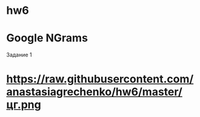 # hw6
# Google NGrams
Задание 1
# https://raw.githubusercontent.com/anastasiagrechenko/hw6/master/цг.png
